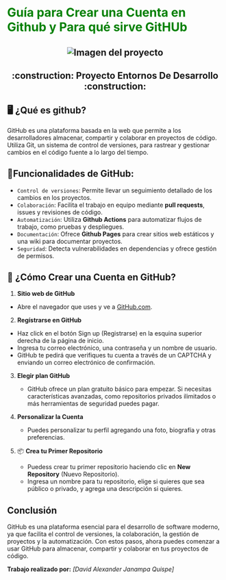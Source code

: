 # <span style="color:green">Guía para Crear una Cuenta en Github y Para qué sirve GitHUb</span>

<h2 align="center">
  <img src="https://github.com/user-attachments/assets/a240ff06-9492-49e3-8457-42b1ed4fd22a" alt="Imagen del proyecto">
</h2>

<h2 align="center">
:construction: Proyecto Entornos De Desarrollo :construction:
</h2>

## :desktop_computer: ¿Qué es github?
GitHub es una plataforma basada en la web que permite a los desarrolladores almacenar, 
compartir y colaborar en proyectos de código. Utiliza Git, un sistema de control de versiones, 
para rastrear y gestionar cambios en el código fuente a lo largo del tiempo.

## :hammer:Funcionalidades de GitHub:

- `Control de versiones`: Permite llevar un seguimiento detallado de los cambios en los proyectos.
- `Colaboración`: Facilita el trabajo en equipo mediante **pull requests**, issues y revisiones de código.
- `Automatización`: Utiliza **Github Actions** para automatizar flujos de trabajo, como pruebas y despliegues.
- `Documentación`: Ofrece **Github Pages** para crear sitios web estáticos y una wiki para documentar proyectos.
- `Seguridad`: Detecta vulnerabilidades en dependencias y ofrece gestión de permisos.

## :thinking: ¿Cómo Crear una Cuenta en GitHub?

1. **Sitio web de GitHub**
  - Abre el navegador que uses y ve a [GitHub.com](https://github.com).

2. **Regístrarse en GitHub**
  - Haz click en el botón Sign up (Registrarse) en la esquina superior derecha de la página de inicio.
  - Ingresa tu correo electrónico, una contraseña y un nombre de usuario.
  - GitHub te pedirá que verifiques tu cuenta a través de un CAPTCHA y enviando un correo electrónico de confirmación.

3. **Elegir plan GitHub**
   - GitHub ofrece un plan gratuito básico para empezar. Si necesitas características avanzadas,
     como repositorios privados ilimitados o más herramientas de seguridad   puedes pagar.

4. **Personalizar la Cuenta**
   - Puedes personalizar tu perfil agregando una foto, biografía y otras preferencias.
  
5. :package: **Crea tu Primer Repositorio**
   - Puedess crear tu primer repositorio haciendo clic en **New Repository** (Nuevo Repositorio).
   - Ingresa un nombre para tu repositorio, elige si quieres que sea público o privado, y agrega una descripción si quieres.

## Conclusión

GitHub es una plataforma esencial para el desarrollo de software moderno, ya que facilita el control de versiones, 
la colaboración, la gestión de proyectos y la automatización. Con estos pasos, ahora puedes comenzar a usar GitHub para almacenar, compartir y colaborar en tus proyectos de código. 

**Trabajo realizado por:** *[David Alexander Janampa Quispe]*

